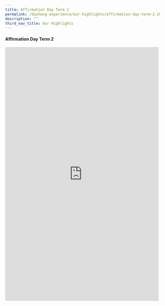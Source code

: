 ```yaml
---
title: Affirmation Day Term 2
permalink: /dazhong-experience/our-highlights/affirmation-day-term-2-2023/
description: ""
third_nav_title: Our Highlights
---
```

#### Affirmation Day Term 2

<iframe allow="autoplay; clipboard-write; encrypted-media; picture-in-picture; web-share" allowfullscreen="true" frameborder="0" scrolling="no" style="border:none;overflow:hidden" height="828" width="500" src="https://www.facebook.com/plugins/post.php?href=https%3A%2F%2Fwww.facebook.com%2Fdzpsofficial%2Fposts%2Fpfbid07iASMVMaLrVxB38BzPC41iwKAmprk3Nc3XcD7mBMrEAbGRjJSePh1iWtWsR2FewEl&amp;show_text=true&amp;width=500"></iframe>
